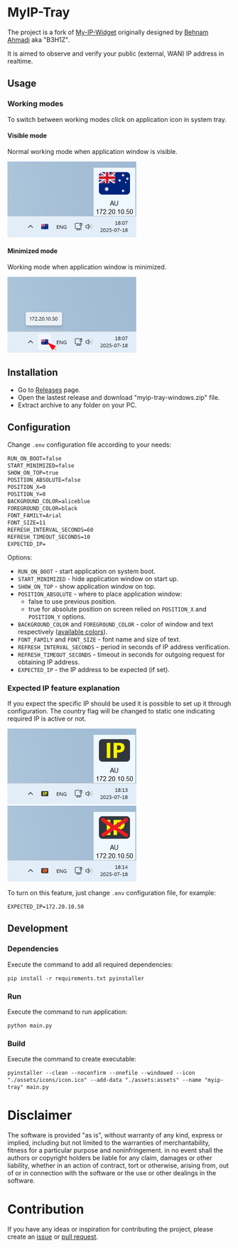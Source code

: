 # MyIP-Tray

The project is a fork of [My-IP-Widget](https://github.com/B3H1Z/My-IP-Widget)
originally designed by [Behnam Ahmadi](https://behnamahmadi.com/) aka "B3H1Z".

It is aimed to observe and verify your public (external, WAN) IP address in realtime.

## Usage

### Working modes

To switch between working modes click on application icon in system tray.

#### Visible mode

Normal working mode when application window is visible.

![](docs/view-visible.png)

#### Minimized mode

Working mode when application window is minimized.

![](docs/view-minimized.png)

## Installation

- Go to [Releases](https://github.com/rpanchyk/myip-tray/releases) page.
- Open the lastest release and download "myip-tray-windows.zip" file.
- Extract archive to any folder on your PC.

## Configuration

Change `.env` configuration file according to your needs:

```dotenv
RUN_ON_BOOT=false
START_MINIMIZED=false
SHOW_ON_TOP=true
POSITION_ABSOLUTE=false
POSITION_X=0
POSITION_Y=0
BACKGROUND_COLOR=aliceblue
FOREGROUND_COLOR=black
FONT_FAMILY=Arial
FONT_SIZE=11
REFRESH_INTERVAL_SECONDS=60
REFRESH_TIMEOUT_SECONDS=10
EXPECTED_IP=
```

Options:

- `RUN_ON_BOOT` - start application on system boot.
- `START_MINIMIZED` - hide application window on start up.
- `SHOW_ON_TOP` - show application window on top.
- `POSITION_ABSOLUTE` - where to place application window:
    - false to use previous position.
    - true for absolute position on screen relied on `POSITION_X` and `POSITION_Y` options.
- `BACKGROUND_COLOR` and `FOREGROUND_COLOR` - color of window and text respectively 
  ([available colors](https://www.plus2net.com/python/tkinter-colors.php)).
- `FONT_FAMILY` and `FONT_SIZE` - font name and size of text.
- `REFRESH_INTERVAL_SECONDS` - period in seconds of IP address verification.
- `REFRESH_TIMEOUT_SECONDS` - timeout in seconds for outgoing request for obtaining IP address.
- `EXPECTED_IP` - the IP address to be expected (if set).

### Expected IP feature explanation

If you expect the specific IP should be used it is possible to set up it through configuration.
The country flag will be changed to static one indicating required IP is active or not.

![](docs/view-expected-ip.png)
![](docs/view-unexpected-ip.png)

To turn on this feature, just change `.env` configuration file, for example:

```dotenv
EXPECTED_IP=172.20.10.50
```

## Development

### Dependencies

Execute the command to add all required dependencies:

```shell
pip install -r requirements.txt pyinstaller
```

### Run

Execute the command to run application:

```shell
python main.py
```

### Build

Execute the command to create executable:

```shell
pyinstaller --clean --noconfirm --onefile --windowed --icon "./assets/icons/icon.ico" --add-data "./assets:assets" --name "myip-tray" main.py
```

# Disclaimer

The software is provided "as is", without warranty of any kind, express or
implied, including but not limited to the warranties of merchantability,
fitness for a particular purpose and noninfringement. in no event shall the
authors or copyright holders be liable for any claim, damages or other
liability, whether in an action of contract, tort or otherwise, arising from,
out of or in connection with the software or the use or other dealings in the
software.

# Contribution

If you have any ideas or inspiration for contributing the project,
please create an [issue](https://github.com/rpanchyk/myip-tray/issues/new)
or [pull request](https://github.com/rpanchyk/myip-tray/pulls).

